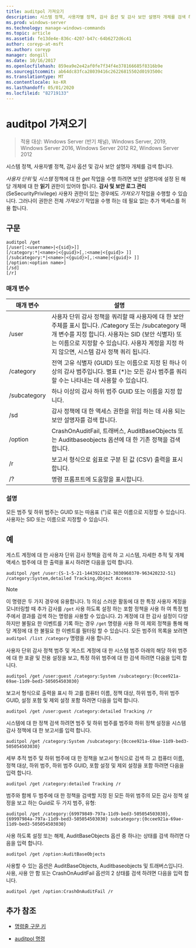 ```yaml
---
title: auditpol 가져오기
description: 시스템 정책, 사용자별 정책, 감사 옵션 및 감사 보안 설명자 개체를 검색 하는 auditpol get 명령에 대 한 참조 항목입니다.
ms.prod: windows-server
ms.technology: manage-windows-commands
ms.topic: article
ms.assetid: fe13de4e-836c-4207-b47c-64b6272d6c41
author: coreyp-at-msft
ms.author: coreyp
manager: dongill
ms.date: 10/16/2017
ms.openlocfilehash: 859ea9e2e42af0fe7f34f4e378166685f8316b9e
ms.sourcegitcommit: ab64dc83fca28039416c26226815502d0193500c
ms.translationtype: MT
ms.contentlocale: ko-KR
ms.lasthandoff: 05/01/2020
ms.locfileid: "82719133"
---
```

# <a name="auditpol-get"></a>auditpol 가져오기

> 적용 대상: Windows Server (반기 채널), Windows Server, 2019, Windows Server 2016, Windows Server 2012 R2, Windows Server 2012

시스템 정책, 사용자별 정책, 감사 옵션 및 감사 보안 설명자 개체를 검색 합니다.

*사용자 단위* 및 *시스템* 정책에 대 한 *get* 작업을 수행 하려면 보안 설명자에 설정 된 해당 개체에 대 한 **읽기** 권한이 있어야 합니다. **감사 및 보안 로그 관리** (SeSecurityPrivilege) 사용자 권한이 있는 경우에도 *가져오기* 작업을 수행할 수 있습니다. 그러나이 권한은 전체 *가져오기* 작업을 수행 하는 데 필요 없는 추가 액세스를 허용 합니다.

## <a name="syntax"></a>구문

```
auditpol /get
[/user[:<username>|<{sid}>]]
[/category:*|<name>|<{guid}>[,:<name|<{guid}> ]]
[/subcategory:*|<name>|<{guid}>[,:<name|<{guid}> ]]
[/option:<option name>]
[/sd]
[/r]
```

### <a name="parameters"></a>매개 변수

| 매개 변수 | 설명 |
| --------- | ----------- |
| /user | 사용자 단위 감사 정책을 쿼리할 때 사용자에 대 한 보안 주체를 표시 합니다. /Category 또는 /subcategory 매개 변수를 지정 합니다. 사용자는 SID (보안 식별자) 또는 이름으로 지정할 수 있습니다. 사용자 계정을 지정 하지 않으면, 시스템 감사 정책 쿼리 됩니다. |
| /category | 전역 고유 식별자 (GUID) 또는 이름으로 지정 된 하나 이상의 감사 범주입니다. 별표 (*)는 모든 감사 범주를 쿼리할 수는 나타내는 데 사용할 수 있습니다. |
| /subcategory | 하나 이상의 감사 하위 범주 GUID 또는 이름을 지정 합니다. |
| /sd | 감사 정책에 대 한 액세스 권한을 위임 하는 데 사용 되는 보안 설명자를 검색 합니다. |
| /option | CrashOnAuditFail, 트래버스, AuditBaseObjects 또는 Auditbaseobjects 옵션에 대 한 기존 정책을 검색 합니다. |
| /r | 보고서 형식으로 쉼표로 구분 된 값 (CSV) 출력을 표시합니다. |
| /? | 명령 프롬프트에 도움말을 표시합니다. |

### <a name="remarks"></a>설명

모든 범주 및 하위 범주는 GUID 또는 따옴표 (")로 묶은 이름으로 지정할 수 있습니다. 사용자는 SID 또는 이름으로 지정할 수 있습니다.

## <a name="examples"></a>예

게스트 계정에 대 한 사용자 단위 감사 정책을 검색 하 고 시스템, 자세한 추적 및 개체 액세스 범주에 대 한 출력을 표시 하려면 다음을 입력 합니다.

```
auditpol /get /user:{S-1-5-21-1443922412-3030960370-963420232-51} /category:System,detailed Tracking,Object Access
```

> [!NOTE]
> 이 명령은 두 가지 경우에 유용합니다. 1) 의심 스러운 활동에 대 한 특정 사용자 계정을 모니터링할 때 추가 감사를 `/get` 사용 하도록 설정 하는 포함 정책을 사용 하 여 특정 범주에서 결과를 검색 하는 명령을 사용할 수 있습니다. 2) 계정에 대 한 감사 설정이 다양 하지만 불필요 한 이벤트를 기록 하는 경우 `/get` 명령을 사용 하 여 제외 정책을 통해 해당 계정에 대 한 불필요 한 이벤트를 필터링 할 수 있습니다. 모든 범주의 목록을 보려면 `auditpol /list /category` 명령을 사용 합니다.

사용자 단위 감사 정책 범주 및 게스트 계정에 대 한 시스템 범주 아래의 해당 하위 범주에 대 한 포괄 및 전용 설정을 보고, 특정 하위 범주에 대 한 검색 하려면 다음을 입력 합니다.

```
auditpol /get /user:guest /category:System /subcategory:{0ccee921a-69ae-11d9-bed3-505054503030}
```

보고서 형식으로 출력을 표시 하 고를 컴퓨터 이름, 정책 대상, 하위 범주, 하위 범주 GUID, 설정 포함 및 제외 설정 포함 하려면 다음을 입력 합니다.

```
auditpol /get /user:guest /category:detailed Tracking /r
```

시스템에 대 한 정책 검색 하려면 범주 및 하위 범주를 범주와 하위 정책 설정을 시스템 감사 정책에 대 한 보고서를 입력 합니다.

```
auditpol /get /category:System /subcategory:{0ccee921a-69ae-11d9-bed3-505054503030}
```

세부 추적 범주 및 하위 범주에 대 한 정책을 보고서 형식으로 검색 하 고 컴퓨터 이름, 정책 대상, 하위 범주, 하위 범주 GUID, 포함 설정 및 제외 설정을 포함 하려면 다음을 입력 합니다.

```
auditpol /get /category:detailed Tracking /r
```

범주와 함께 두 범주에 대 한 정책을 검색할 지정 된 모든 하위 범주의 모든 감사 정책 설정을 보고 하는 Guid로 두 가지 범주, 유형:

```
auditpol /get /category:{69979849-797a-11d9-bed3-505054503030},{69997984a-797a-11d9-bed3-505054503030} subcategory:{0ccee921a-69ae-11d9-bed3-505054503030}
```

사용 하도록 설정 또는 해제, AuditBaseObjects 옵션 중 하나는 상태를 검색 하려면 다음을 입력 합니다.

```
auditpol /get /option:AuditBaseObjects
```

사용할 수 있는 옵션은 AuditBaseObjects, Auditbaseobjects 및 트래버스입니다. 사용, 사용 안 함 또는 CrashOnAuditFail 옵션의 2 상태를 검색 하려면 다음을 입력 합니다.

```
auditpol /get /option:CrashOnAuditFail /r
```

## <a name="additional-references"></a>추가 참조

- [명령줄 구문 키](command-line-syntax-key.md)

- [auditpol 명령](auditpol.md)
